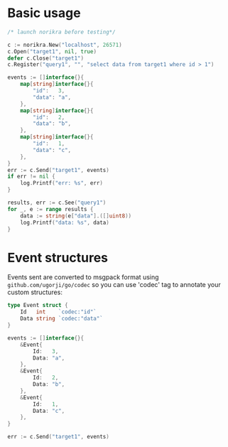 # Basic usage

```go
/* launch norikra before testing*/

c := norikra.New("localhost", 26571)
c.Open("target1", nil, true)
defer c.Close("target1")
c.Register("query1", "", "select data from target1 where id > 1")

events := []interface{}{
	map[string]interface{}{
		"id":   3,
		"data": "a",
	},
	map[string]interface{}{
		"id":   2,
		"data": "b",
	},
	map[string]interface{}{
		"id":   1,
		"data": "c",
	},
}
err := c.Send("target1", events)
if err != nil {
	log.Printf("err: %s", err)
}

results, err := c.See("query1")
for _, e := range results {
	data := string(e["data"].([]uint8))
	log.Printf("data: %s", data)
}
```

# Event structures

Events sent are converted to msgpack format using `github.com/ugorji/go/codec` so you can use 'codec' tag
to annotate your custom structures:

```go
type Event struct {
	Id   int    `codec:"id"`
	Data string `codec:"data"`
}

events := []interface{}{
	&Event{
		Id:   3,
		Data: "a",
	},
	&Event{
		Id:   2,
		Data: "b",
	},
	&Event{
		Id:   1,
		Data: "c",
	},
}

err := c.Send("target1", events)
```

